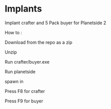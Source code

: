 # Implants
Implant crafter and 5 Pack buyer for Planetside 2

How to :

Download from the repo as a zip

Unzip

Run crafter/buyer.exe

Run planetside

spawn in

Press F8 for crafter

Press F9 for buyer
